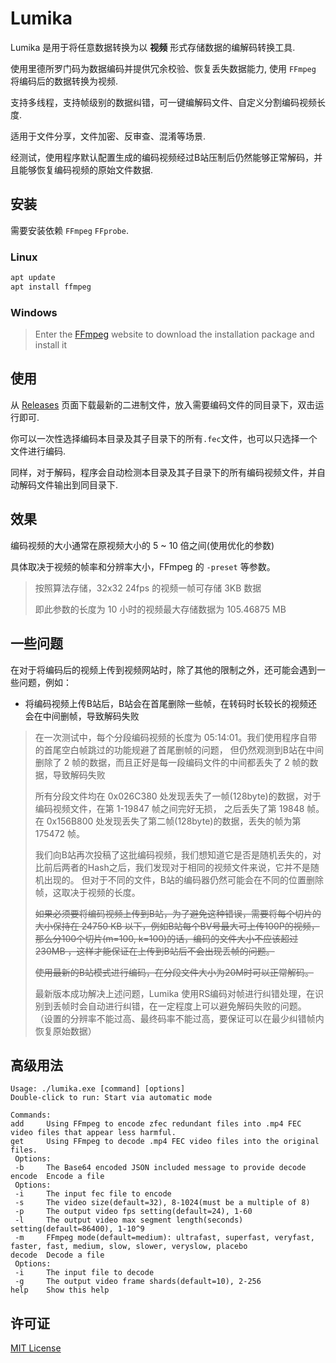 # Lumika

Lumika 是用于将任意数据转换为以 **视频** 形式存储数据的编解码转换工具.

使用里德所罗门码为数据编码并提供冗余校验、恢复丢失数据能力, 使用 `FFmpeg` 将编码后的数据转换为视频.

支持多线程，支持帧级别的数据纠错，可一键编解码文件、自定义分割编码视频长度.

适用于文件分享，文件加密、反审查、混淆等场景.

经测试，使用程序默认配置生成的编码视频经过B站压制后仍然能够正常解码，并且能够恢复编码视频的原始文件数据.

## 安装

需要安装依赖 `FFmpeg` `FFprobe`.

### Linux

```bash
apt update
apt install ffmpeg
```

### Windows

> Enter the [FFmpeg](https://ffmpeg.org/download.html) website to download the installation package and install it

## 使用

从 [Releases](https://github.com/ERR0RPR0MPT/Lumika/releases) 页面下载最新的二进制文件，放入需要编码文件的同目录下，双击运行即可.

你可以一次性选择编码本目录及其子目录下的所有`.fec`文件，也可以只选择一个文件进行编码.

同样，对于解码，程序会自动检测本目录及其子目录下的所有编码视频文件，并自动解码文件输出到同目录下.

## 效果

编码视频的大小通常在原视频大小的 5 ~ 10 倍之间(使用优化的参数)

具体取决于视频的帧率和分辨率大小，FFmpeg 的 `-preset` 等参数。

> 按照算法存储，32x32 24fps 的视频一帧可存储 3KB 数据
>
> 即此参数的长度为 10 小时的视频最大存储数据为 105.46875 MB

## 一些问题

在对于将编码后的视频上传到视频网站时，除了其他的限制之外，还可能会遇到一些问题，例如：

- 将编码视频上传B站后，B站会在首尾删除一些帧，在转码时长较长的视频还会在中间删帧，导致解码失败

> 在一次测试中，每个分段编码视频的长度为 05:14:01。我们使用程序自带的首尾空白帧跳过的功能规避了首尾删帧的问题，
> 但仍然观测到B站在中间删除了 2 帧的数据，而且正好是每一段编码文件的中间都丢失了 2 帧的数据，导致解码失败
> 
> 所有分段文件均在 0x026C380 处发现丢失了一帧(128byte)的数据，对于编码视频文件，在第 1-19847 帧之间完好无损，
> 之后丢失了第 19848 帧。
> 在 0x156B800 处发现丢失了第二帧(128byte)的数据，丢失的帧为第 175472 帧。
> 
> 我们向B站再次投稿了这批编码视频，我们想知道它是否是随机丢失的，对比前后两者的Hash之后，我们发现对于相同的视频文件来说，它并不是随机出现的。
> 但对于不同的文件，B站的编码器仍然可能会在不同的位置删除帧，这取决于视频的长度。
> 
> ~~如果必须要将编码视频上传到B站，为了避免这种错误，需要将每个切片的大小保持在 24750 KB 以下，例如B站每个BV号最大可上传100P的视频，
> 那么分100个切片(m=100, k=100)的话，编码的文件大小不应该超过 230MB ，这样才能保证在上传到B站后不会出现丢帧的问题。~~
> 
> ~~使用最新的B站模式进行编码，在分段文件大小为20M时可以正常解码。~~
> 
> 最新版本成功解决上述问题，Lumika 使用RS编码对帧进行纠错处理，在识别到丢帧时会自动进行纠错，在一定程度上可以避免解码失败的问题。
> （设置的分辨率不能过高、最终码率不能过高，要保证可以在最少纠错帧内恢复原始数据）
>

## 高级用法

```
Usage: ./lumika.exe [command] [options]
Double-click to run: Start via automatic mode

Commands:
add     Using FFmpeg to encode zfec redundant files into .mp4 FEC video files that appear less harmful.
get     Using FFmpeg to decode .mp4 FEC video files into the original files.
 Options:
 -b     The Base64 encoded JSON included message to provide decode
encode  Encode a file
 Options:
 -i     The input fec file to encode
 -s     The video size(default=32), 8-1024(must be a multiple of 8)
 -p     The output video fps setting(default=24), 1-60
 -l     The output video max segment length(seconds) setting(default=86400), 1-10^9
 -m     FFmpeg mode(default=medium): ultrafast, superfast, veryfast, faster, fast, medium, slow, slower, veryslow, placebo
decode  Decode a file
 Options:
 -i     The input file to decode
 -g     The output video frame shards(default=10), 2-256
help    Show this help
```

## 许可证

[MIT License](https://github.com/ERR0RPR0MPT/Lumika/blob/main/LICENSE)
